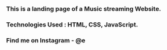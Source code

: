### This is a landing page of a Music streaming Website.

### Technologies Used : HTML, CSS, JavaScript.

### Find me on Instagram - @e